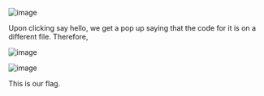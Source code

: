 ![image](https://github.com/itstanayhere/phase2_2/assets/147296398/d4b795e5-4f44-4d5e-80ee-b6a75a810016)

Upon clicking say hello, we get a pop up saying that the code for it is on a different file.
Therefore,

![image](https://github.com/itstanayhere/phase2_2/assets/147296398/8527d143-d5f2-4837-80a8-1aca8db0d6a9)

![image](https://github.com/itstanayhere/phase2_2/assets/147296398/f83b711a-abcc-4c6e-b7de-a9938ee5394b)

This is our flag.
